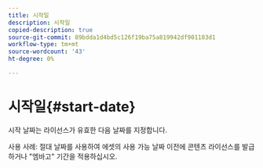 ```yaml
---
title: 시작일
description: 시작일
copied-description: true
source-git-commit: 89bdda1d4bd5c126f19ba75a819942df901183d1
workflow-type: tm+mt
source-wordcount: '43'
ht-degree: 0%

---
```



# 시작일{#start-date}

시작 날짜는 라이선스가 유효한 다음 날짜를 지정합니다.

사용 사례: 절대 날짜를 사용하여 에셋의 사용 가능 날짜 이전에 콘텐츠 라이선스를 발급하거나 &quot;엠바고&quot; 기간을 적용하십시오.
